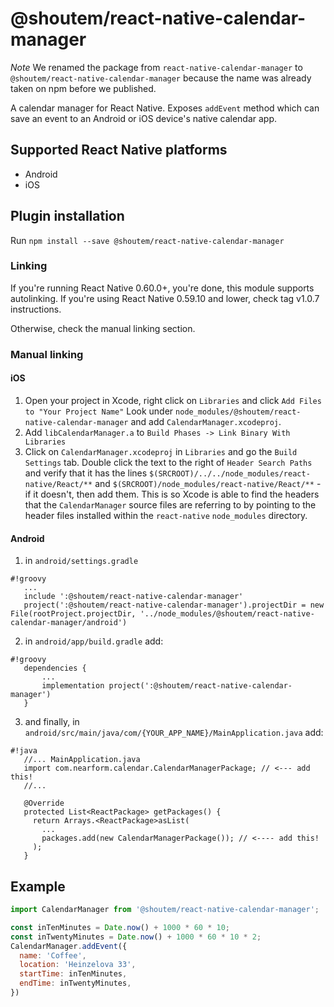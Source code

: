 # @shoutem/react-native-calendar-manager

*Note*
We renamed the package from `react-native-calendar-manager` to `@shoutem/react-native-calendar-manager` because the name was already taken on npm before we published.

A calendar manager for React Native. Exposes `addEvent` method which can save an event to an Android or iOS device's native calendar app.

## Supported React Native platforms

- Android
- iOS

## Plugin installation

Run `npm install --save @shoutem/react-native-calendar-manager`

### Linking

If you're running React Native 0.60.0+, you're done, this module supports autolinking. If you're using React Native 0.59.10 and lower, check tag v1.0.7 instructions.

Otherwise, check the manual linking section.

### Manual linking

#### iOS

1. Open your project in Xcode, right click on `Libraries` and click `Add
   Files to "Your Project Name"` Look under `node_modules/@shoutem/react-native-calendar-manager` and add `CalendarManager.xcodeproj`.  
2. Add `libCalendarManager.a` to `Build Phases -> Link Binary With Libraries`
3. Click on `CalendarManager.xcodeproj` in `Libraries` and go the `Build
   Settings` tab. Double click the text to the right of `Header Search
   Paths` and verify that it has the lines `$(SRCROOT)/../../node_modules/react-native/React/**` and `$(SRCROOT)/node_modules/react-native/React/**` - if it
   doesn't, then add them. This is so Xcode is able to find the headers that
   the `CalendarManager` source files are referring to by pointing to the
   header files installed within the `react-native` `node_modules`
   directory.

#### Android

1. in `android/settings.gradle`   
```
#!groovy
   ...
   include ':@shoutem/react-native-calendar-manager'
   project(':@shoutem/react-native-calendar-manager').projectDir = new File(rootProject.projectDir, '../node_modules/@shoutem/react-native-calendar-manager/android')

```

2. in `android/app/build.gradle` add:
```
#!groovy
   dependencies {
       ...
       implementation project(':@shoutem/react-native-calendar-manager')
   }
```

3. and finally, in `android/src/main/java/com/{YOUR_APP_NAME}/MainApplication.java` add:

```
#!java
   //... MainApplication.java
   import com.nearform.calendar.CalendarManagerPackage; // <--- add this!
   //...

   @Override
   protected List<ReactPackage> getPackages() {
     return Arrays.<ReactPackage>asList(
       ...
       packages.add(new CalendarManagerPackage()); // <---- add this!
     );
   }

```


## Example
```javascript
import CalendarManager from '@shoutem/react-native-calendar-manager';

const inTenMinutes = Date.now() + 1000 * 60 * 10;
const inTwentyMinutes = Date.now() + 1000 * 60 * 10 * 2;
CalendarManager.addEvent({
  name: 'Coffee',
  location: 'Heinzelova 33',
  startTime: inTenMinutes,
  endTime: inTwentyMinutes,
})


```

